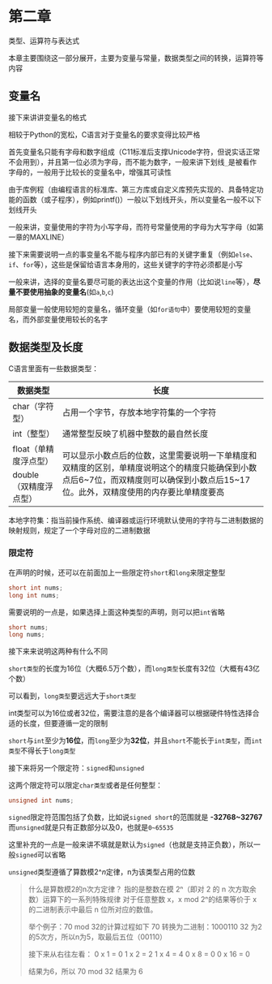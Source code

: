 # 第二章
类型、运算符与表达式

本章主要围绕这一部分展开，主要为变量与常量，数据类型之间的转换，运算符等内容

## 变量名
接下来讲讲变量名的格式

相较于Python的宽松，C语言对于变量名的要求变得比较严格

首先变量名只能有字母和数字组成（C11标准后支撑Unicode字符，但说实话正常不会用到），并且第一位必须为字母，而不能为数字，一般来讲下划线`_`是被看作字母的，一般用于比较长的变量名中，增强其可读性

由于库例程（由编程语言的标准库、第三方库或自定义库预先实现的、具备特定功能的函数（或子程序），例如printf()）一般以下划线开头，所以变量名一般不以下划线开头

一般来讲，变量使用的字符为小写字母，而符号常量使用的字母为大写字母（如第一章的MAXLINE）

接下来需要说明一点的事变量名不能与程序内部已有的关键字重复（例如`else`、`if`、`for`等），这些是保留给语言本身用的，这些关键字的字符必须都是小写

一般来讲，选择的变量名要尽可能的表达出这个变量的作用（比如说`line`等），**尽量不要使用抽象的变量名**(如`a`,`b`,`c`)

局部变量一般使用较短的变量名，循环变量（如`for语句`中）要使用较短的变量名，而外部变量使用较长的名字

## 数据类型及长度
C语言里面有一些数据类型：
<table>
    <thead>
        <tr>
            <th>数据类型</th>
            <th>长度</th>
        </tr>
    </thead>
    <tbody>
        <tr>
            <td>char（字符型）</td>
            <td>占用一个字节，存放本地字符集的一个字符</td>
        </tr>
        <tr>
            <td>int（整型）</td>
            <td>通常整型反映了机器中整数的最自然长度</td>
        </tr>
        <tr>
            <td>float（单精度浮点型）</td>
            <td rowspan = "2">可以显示小数点后的位数，这里需要说明一下单精度和双精度的区别，单精度说明这个的精度只能确保到小数点后6~7位，而双精度则可以确保到小数点后15~17位。此外，双精度使用的内存要比单精度要高</td>
        </tr>
        <tr>
            <td>double（双精度浮点型）</td>
        </tr>
    </tbody>
</table>
本地字符集：指当前操作系统、编译器或运行环境默认使用的字符与二进制数据的映射规则，规定了一个字母对应的二进制数据

### 限定符
在声明的时候，还可以在前面加上一些限定符`short`和`long`来限定整型
``` C
short int nums;
long int nums;
```

需要说明的一点是，如果选择上面这种类型的声明，则可以把`int`省略
``` C
short nums;
long nums;
```

接下来来说明这两种有什么不同

`short类型`的长度为16位（大概6.5万个数），而`long类型`长度有32位（大概有43亿个数）

可以看到，`long类型`要远远大于`short类型`

int类型可以为16位或者32位，需要注意的是各个编译器可以根据硬件特性选择合适的长度，但要遵循一定的限制

`short`与`int`至少为**16位**，而`long`至少为**32位**，并且`short`不能长于`int类型`，而`int类型`不得长于`long类型`

接下来将另一个限定符：`signed`和`unsigned`

这两个限定符可以限定`char类型`或者是任何整型：
``` C
unsigned int nums;
```

`signed`限定符范围包括了负数，比如说`signed short`的范围就是 **-32768~32767** 而`unsigned`就是只有正数部分以及0，也就是`0~65535`

这里补充的一点是一般来讲不填就是默认为`signed`（也就是支持正负数），所以一般`signed`可以省略

`unsigned`类型遵循了算数模2^$n$定律，n为该类型占用的位数

> 什么是算数模2的n次方定律？
> 指的是整数在模 2ⁿ（即对 2 的 n 次方取余数）运算下的一系列特殊规律
> 对于任意整数 x，x mod 2ⁿ的结果等价于 x 的二进制表示中最后 n 位所对应的数值。
>
> 举个例子：70 mod 32的计算过程如下
> 70 转换为二进制：1000110
> 32 为2的5次方，所以n为5，取最后五位（00110）
>
> 接下来从右往左看：
> 0 x 1 = 0
> 1 x 2 = 2
> 1 x 4 = 4
> 0 x 8 = 0
> 0 x 16 = 0
>
> 结果为6，所以 70 mod 32 结果为 6